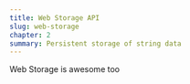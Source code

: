 ```yaml
---
title: Web Storage API
slug: web-storage
chapter: 2
summary: Persistent storage of string data
---
```


Web Storage is awesome too